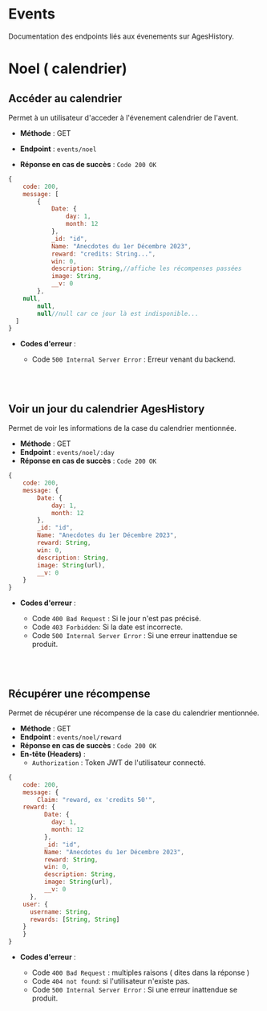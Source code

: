# Events

Documentation des endpoints liés aux évenements sur AgesHistory.

# Noel ( calendrier)

## Accéder au calendrier

Permet à un utilisateur d'acceder à l'évenement calendrier de l'avent.

- **Méthode** : GET
- **Endpoint** : `events/noel`

- **Réponse en cas de succès** : `Code 200 OK`
```js
{
	code: 200,
	message: [
		{
			Date: {
				day: 1,
				month: 12
			},
			_id: "id",
			Name: "Anecdotes du 1er Décembre 2023",
			reward: "credits: String...",
			win: 0,
			description: String,//affiche les récompenses passées
			image: String,
			__v: 0
		},
    null,
		null,
		null//null car ce jour là est indisponible...
  ]
}
```


- **Codes d'erreur** :

  - Code `500 Internal Server Error` : Erreur venant du backend.

<br><br>

## Voir un jour du calendrier AgesHistory

Permet de voir les informations de la case du calendrier mentionnée.

- **Méthode** : GET
- **Endpoint** : `events/noel/:day`
- **Réponse en cas de succès** : `Code 200 OK`
```js
{
	code: 200,
	message: {
		Date: {
			day: 1,
			month: 12
		},
		_id: "id",
		Name: "Anecdotes du 1er Décembre 2023",
		reward: String,
		win: 0,
		description: String,
		image: String(url),
		__v: 0
	}
}
```


- **Codes d'erreur** :

  - Code `400 Bad Request` : Si le jour n'est pas précisé.
  - Code `403 Forbidden`: Si la date est incorrecte.
  - Code `500 Internal Server Error` : Si une erreur inattendue se produit.


<br><br>

## Récupérer une récompense

Permet de récupérer une récompense de la case du calendrier mentionnée.

- **Méthode** : GET
- **Endpoint** : `events/noel/reward`
- **Réponse en cas de succès** : `Code 200 OK`
- **En-tête (Headers)** :
  - `Authorization` : Token JWT de l'utilisateur connecté.

```js
{
	code: 200,
	message: {
		Claim: "reward, ex 'credits 50'",
    reward: {
		  Date: {
		  	day: 1,
		  	month: 12
		  },
		  _id: "id",
		  Name: "Anecdotes du 1er Décembre 2023",
		  reward: String,
		  win: 0,
		  description: String,
		  image: String(url),
		  __v: 0
	  },
    user: {
      username: String,
      rewards: [String, String]
    }
	}
}
```


- **Codes d'erreur** :

  - Code `400 Bad Request` : multiples raisons ( dites dans la réponse )
  - Code `404 not found`: si l'utilisateur n'existe pas.
  - Code `500 Internal Server Error` : Si une erreur inattendue se produit.